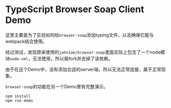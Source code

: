 TypeScript Browser Soap Client Demo
===================================

这里主要是为了实验如何给`browser-soap`添加typing文件，以及确保它能与webpack结合使用。

经过测试，发现原来使用的`johniak/browser-soap`里面实际上包含了一个node模块`node-xml`，无法使用，所以我fork并去掉了该依赖。

由于在这个Demo中，没有添加合适的server端，所以无法正常连接，属于正常现象。

`browser-soap`的功能在另一个Demo里有完整演示。

```
npm install
npm run demo
```


